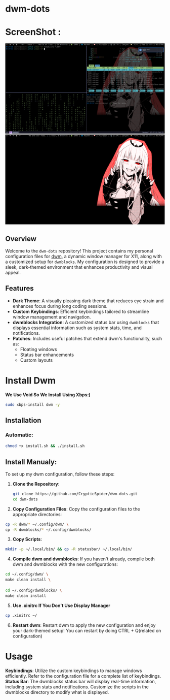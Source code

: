 # dwm-dots

# ScreenShot :

![Screenshot of my DWM setup](images/2025-02-21-173756_1920x1080_scrot.png)
![Another view of my DWM setup](images/2025-02-21-174435_1920x1080_scrot.png)

## Overview

Welcome to the `dwm-dots` repository! This project contains my personal configuration files for [dwm](https://dwm.suckless.org/), a dynamic window manager for X11, along with a customized setup for `dwmblocks`. My configuration is designed to provide a sleek, dark-themed environment that enhances productivity and visual appeal.

## Features

- **Dark Theme**: A visually pleasing dark theme that reduces eye strain and enhances focus during long coding sessions.
- **Custom Keybindings**: Efficient keybindings tailored to streamline window management and navigation.
- **dwmblocks Integration**: A customized status bar using `dwmblocks` that displays essential information such as system stats, time, and notifications.
- **Patches**: Includes useful patches that extend dwm's functionality, such as:
  - Floating windows
  - Status bar enhancements
  - Custom layouts

# Install Dwm

**We Use Void So We Install Using Xbps:)**

```bash
sudo xbps-install dwm -y
```

## Installation

### Automatic:

```bash
chmod +x install.sh && ./install.sh
```

## Install Manualy:

To set up my dwm configuration, follow these steps:

1. **Clone the Repository**:
   ```bash
   git clone https://github.com/CrypticSpider/dwm-dots.git
   cd dwm-dots
   ```
2. **Copy Configuration Files**:
   Copy the configuration files to the appropriate directories:

```bash
cp -R dwm/* ~/.config/dwm/ \
cp -R dwmblocks/* ~/.config/dwmblocks/
```

3. **Copy Scripts**:

```bash
mkdir -p ~/.local/bin/ && cp -R statusbar/ ~/.local/bin/
```

4. **Compile dwm and dwmblocks**:
   If you haven't already, compile both dwm and dwmblocks with the new configurations:

```bash
cd ~/.config/dwm/ \
make clean install \

cd ~/.config/dwmblocks/ \
make clean install
```

5. **Use .xinitrc If You Don't Use Display Manager**

```bash
cp .xinitrc ~/
```

6. **Restart dwm**:
   Restart dwm to apply the new configuration and enjoy your dark-themed setup!
   You can restart by doing CTRL + Q(related on configuration)

# Usage

**Keybindings**: Utilize the custom keybindings to manage windows efficiently. Refer to the configuration file for a complete list of keybindings.
**Status Bar**: The dwmblocks status bar will display real-time information, including system stats and notifications. Customize the scripts in the dwmblocks directory to modify what is displayed.
